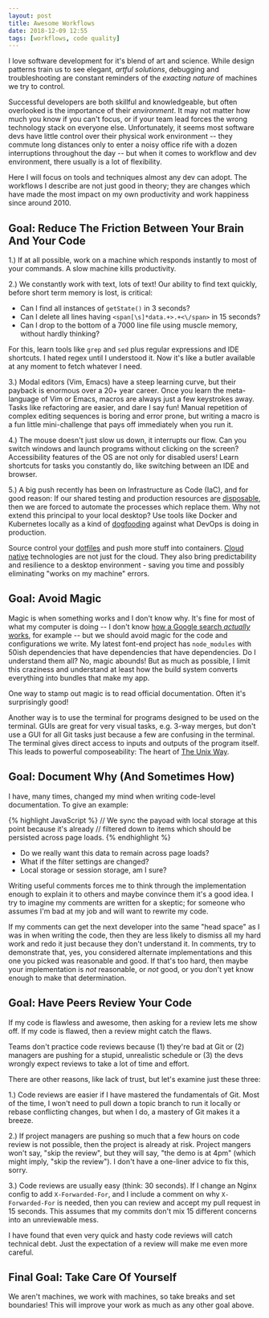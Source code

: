 ```yaml
---
layout: post
title: Awesome Workflows
date: 2018-12-09 12:55
tags: [workflows, code quality]
---
```


I love software development for it's blend of art and science. While design
patterns train us to see elegant, *artful solutions*, debugging and
troubleshooting are constant reminders of the *exacting nature* of machines we
try to control.

Successful developers are both skillful and knowledgeable, but often
overlooked is the importance of their *environment*. It may not matter how
much you know if you can't focus, or if your team lead forces the wrong
technology stack on everyone else. Unfortunately, it seems most software
devs have little control over their physical work environment -- they
commute long distances only to enter a noisy office rife with a dozen
interruptions throughout the day -- but when it comes to workflow and dev
environment, there usually is a lot of flexibility.

Here I will focus on tools and techniques almost any dev can adopt.
The workflows I describe are not just good in theory; they are changes
which have made the most impact on my own productivity and work happiness
since around 2010.

## Goal: Reduce The Friction Between Your Brain And Your Code

1.) If at all possible, work on a machine which responds instantly to most of
your commands. A slow machine kills productivity.

2.) We constantly work with text, lots of text! Our ability to find text
quickly, before short term memory is lost, is critical:

* Can I find all instances of `getState()` in 3 seconds?
* Can I delete all lines having `<span[\s]*data.+>.+<\/span>` in 15 seconds?
* Can I drop to the bottom of a 7000 line file using muscle memory, without
  hardly thinking?

For this, learn tools like `grep` and `sed` plus regular expressions and IDE
shortcuts. I hated regex until I understood it. Now it's like a butler
available at any moment to fetch whatever I need.

3.) Modal editors (Vim, Emacs) have a steep learning curve, but their payback
is enormous over a 20+ year career. Once you learn the meta-language of Vim
or Emacs, macros are always just a few keystrokes away. Tasks like refactoring
are easier, and dare I say fun! Manual repetition of complex editing sequences
is boring and error prone, but writing a macro is a fun little mini-challenge
that pays off immediately when you run it.

4.) The mouse doesn't just slow us down, it interrupts our flow. Can you
switch windows and launch programs without clicking on the screen?
Accessibility features of the OS are not only for disabled users! Learn
shortcuts for tasks you constantly do, like switching between an IDE
and browser.

5.) A big push recently has been on Infrastructure as Code (IaC), and for good
reason: If our shared testing and production resources are
[disposable](https://medium.com/@Joachim8675309/devops-concepts-pets-vs-cattle-2380b5aab313),
then we are forced to automate the processes which replace them. Why not
extend this principal to your local desktop? Use tools
like Docker and Kubernetes locally as a kind of
[dogfooding](https://en.wikipedia.org/wiki/Eating_your_own_dog_food) against
what DevOps is doing in production.

Source control your [dotfiles](https://github.com/robert-claypool/dotfiles)
and push more stuff into containers. [Cloud native](https://www.cncf.io/)
technologies are not just for the cloud. They also bring predictability and
resilience to a desktop environment - saving you time and possibly
eliminating "works on my machine" errors.

## Goal: Avoid Magic

Magic is when something works and I don't know why. It's fine for most of
what my computer is doing -- I don't know
[how a Google search *actually* works](https://github.com/alex/what-happens-when),
for example -- but we should avoid magic for the code and configurations we
write. My latest font-end project has `node_modules` with 50ish
dependencies that have dependencies that have dependencies. Do I understand
them all? No, magic abounds! But as much as possible, I limit this
craziness and understand at least how the build system converts everything
into bundles that make my app.

One way to stamp out magic is to read official documentation. Often it's
surprisingly good!

Another way is to use the terminal for programs designed to be used on
the terminal. GUIs are great for very visual tasks, e.g. 3-way merges, but
don't use a GUI for all Git tasks just because a few are confusing in the
terminal. The terminal gives direct access to inputs and outputs of the program
itself. This leads to powerful composeability: The heart of
[The Unix Way](https://dev.to/gypsydave5/the-unix-way-or-why-you-actually-want-to-use-vim-3n8p).

## Goal: Document Why (And Sometimes How)

I have, many times, changed my mind when writing code-level documentation.
To give an example:

{% highlight JavaScript %}
// We sync the payoad with local storage at this point because it's already
// filtered down to items which should be persisted across page loads.
{% endhighlight %}

* Do we really want this data to remain across page loads?
* What if the filter settings are changed?
* Local storage or session storage, am I sure?

Writing useful comments forces me to think through the implementation
enough to explain it to others and maybe convince them it's a good idea.
I try to imagine my comments are written for a skeptic;
for someone who assumes I'm bad at my job and will want to rewrite my code.

If my comments can get the next developer into the same "head space" as I was
in when writing the code, then they are less likely to dismiss all my hard
work and redo it just because they don't understand it. In comments,
try to demonstrate that, yes, you considered alternate implementations and
this one you picked was reasonable and good. If that's too hard, then maybe
your implementation is *not* reasonable, or *not* good, or you don't yet know
enough to make that determination.

## Goal: Have Peers Review Your Code

If my code is flawless and awesome, then asking for a review lets
me show off. If my code is flawed, then a review might catch the flaws.

Teams don't practice code reviews because (1) they're bad at Git
or (2) managers are pushing for a stupid, unrealistic schedule
or (3) the devs wrongly expect reviews to take a lot of time and effort.

There are other reasons, like lack of trust, but let's examine just these
three:

1.) Code reviews are easier if I have mastered the fundamentals of
Git. Most of the time, I won't need to pull down a topic branch to
run it locally or rebase conflicting changes, but when I do, a mastery
of Git makes it a breeze.

2.) If project managers are pushing so much that a few hours
on code review is not possible, then the project is already at risk.
Project mangers won't say, "skip the review", but they will
say, "the demo is at 4pm" (which might imply, "skip the review").
I don't have a one-liner advice to fix this, sorry.

3.) Code reviews are usually easy (think: 30 seconds). If I change an
Nginx config to add `X-Forwarded-For`, and I include a comment on
why `X-Forwarded-For` is needed, then you can review and accept my
pull request in 15 seconds. This assumes that my commits don't mix
15 different concerns into an unreviewable mess.

I have found that even very quick and hasty code reviews will catch technical
debt. Just the expectation of a review will make me even more careful.

## Final Goal: Take Care Of Yourself

We aren't machines, we work with machines, so take breaks and set boundaries!
This will improve your work as much as any other goal above.

